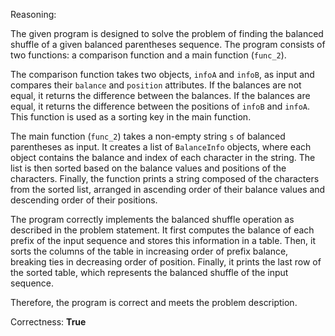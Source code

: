 Reasoning:

The given program is designed to solve the problem of finding the balanced shuffle of a given balanced parentheses sequence. The program consists of two functions: a comparison function and a main function (`func_2`).

The comparison function takes two objects, `infoA` and `infoB`, as input and compares their `balance` and `position` attributes. If the balances are not equal, it returns the difference between the balances. If the balances are equal, it returns the difference between the positions of `infoB` and `infoA`. This function is used as a sorting key in the main function.

The main function (`func_2`) takes a non-empty string `s` of balanced parentheses as input. It creates a list of `BalanceInfo` objects, where each object contains the balance and index of each character in the string. The list is then sorted based on the balance values and positions of the characters. Finally, the function prints a string composed of the characters from the sorted list, arranged in ascending order of their balance values and descending order of their positions.

The program correctly implements the balanced shuffle operation as described in the problem statement. It first computes the balance of each prefix of the input sequence and stores this information in a table. Then, it sorts the columns of the table in increasing order of prefix balance, breaking ties in decreasing order of position. Finally, it prints the last row of the sorted table, which represents the balanced shuffle of the input sequence.

Therefore, the program is correct and meets the problem description.

Correctness: **True**